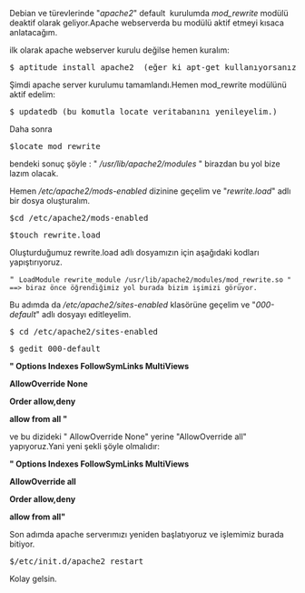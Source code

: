 <html><body><p>Debian ve türevlerinde "<em>apache2</em>" default  kurulumda <em>mod_rewrite</em> modülü deaktif olarak geliyor.Apache webserverda bu modülü aktif etmeyi kısaca anlatacağım.

ilk olarak apache webserver kurulu değilse hemen kuralım:
</p><pre>$ aptitude install apache2  (eğer ki apt-get kullanıyorsanız aptitude kullanmanızı tavsiye ederim.)</pre>
Şimdi apache server kurulumu tamamlandı.Hemen mod_rewrite modülünü aktif edelim:
<pre>$ updatedb (bu komutla locate veritabanını yenileyelim.)</pre>
Daha sonra
<pre>$locate mod_rewrite</pre>
bendeki sonuç şöyle : " <em>/usr/lib/apache2/modules</em> " birazdan bu yol bize lazım olacak.

Hemen <em>/etc/apache2/mods-enabled</em> dizinine geçelim ve "<em>rewrite.load</em>" adlı bir dosya oluşturalım.
<pre>$cd /etc/apache2/mods-enabled</pre>
<pre>$touch rewrite.load</pre>
Oluşturduğumuz rewrite.load adlı dosyamızın için aşağıdaki kodları yapıştırıyoruz.
<pre>" <code>LoadModule rewrite_module /usr/lib/apache2/modules/mod_rewrite.so " ==&gt; biraz önce öğrendiğimiz yol burada bizim işimizi görüyor.</code></pre>
Bu adımda da <em>/etc/apache2/sites-enabled</em> klasörüne geçelim ve "<em>000-default</em>" adlı dosyayı editleyelim.
<pre>$ cd /etc/apache2/sites-enabled</pre>
<pre>$ gedit 000-default</pre>
<strong> " Options Indexes FollowSymLinks MultiViews

AllowOverride None

Order allow,deny

allow from all "</strong>

ve bu dizideki " AllowOverride None" yerine "AllowOverride all" yapıyoruz.Yani yeni şekli şöyle olmalıdır:

<strong>" Options Indexes FollowSymLinks MultiViews

AllowOverride all

Order allow,deny

allow from all"</strong>

Son adımda apache serverımızı yeniden başlatıyoruz ve işlemimiz burada bitiyor.
<pre>$/etc/init.d/apache2 restart</pre>
Kolay gelsin.</body></html>